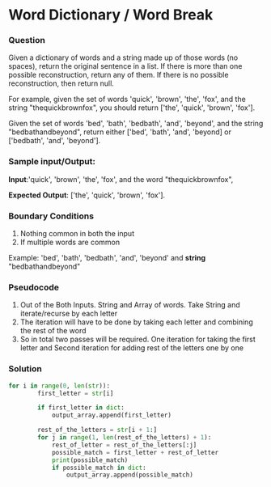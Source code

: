 # Word Dictionary / Word Break

### **Question**

Given a dictionary of words and a string made up of those words (no spaces), return the original sentence in a list. If there is more than one possible reconstruction, return any of them. If there is no possible reconstruction, then return null.

For example, given the set of words 'quick', 'brown', 'the', 'fox', and the string "thequickbrownfox", you should return ['the', 'quick', 'brown', 'fox'].

Given the set of words 'bed', 'bath', 'bedbath', 'and', 'beyond', and the string "bedbathandbeyond", return either ['bed', 'bath', 'and', 'beyond] or ['bedbath', 'and', 'beyond'].

### **Sample input/Output:**

**Input**:'quick', 'brown', 'the', 'fox', and the word "thequickbrownfox", 

**Expected Output**: ['the', 'quick', 'brown', 'fox'].

### **Boundary Conditions**

1. Nothing common in both the input
2. If multiple words are common 

Example: 'bed', 'bath', 'bedbath', 'and', 'beyond' and **string** "bedbathandbeyond"

### **Pseudocode**

1. Out of the Both Inputs. String and Array of words. Take String and iterate/recurse by each letter 
2. The iteration will have to be done by taking each letter and combining the rest of the word 
3. So in total two passes will be required. One iteration for taking the first letter and Second iteration for adding rest of the letters one by one 

### **Solution**

```python
for i in range(0, len(str)):
        first_letter = str[i]

        if first_letter in dict:
            output_array.append(first_letter)

        rest_of_the_letters = str[i + 1:]
        for j in range(1, len(rest_of_the_letters) + 1):
            rest_of_letter = rest_of_the_letters[:j]
            possible_match = first_letter + rest_of_letter
            print(possible_match)
            if possible_match in dict:
                output_array.append(possible_match)
```